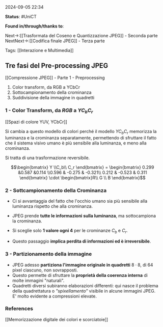2024-09-05 22:34

<b>Status</b>: #UniCT

<b>Found in/through/thanks to</b>: 

Next->:[[Trasformata del Coseno e Quantizzazione JPEG]] - Seconda parte
NextNext->:[[Codifica finale JPEG]] - Terza parte

Tags: [[Interazione e Multimedia]]

## Tre fasi del Pre-processing JPEG

[[Compressione JPEG]] - Parte 1 - Preprocessing
1. Color transform, da RGB a YCbCr
2. Sottocampionamento della crominanza
3. Suddivisione della immagine in quadretti

### 1 - Color Transform, da $RGB$ a $YC_bC_r$

[[Spazi di colore YUV, YCbCr]]

Si cambia a questo modello di colori perché il modello $YC_bC_r$ memorizza la luminanza e la crominanza separatamente, permettendo di sfruttare il fatto che il sistema visivo umano è più sensibile alla luminanza, e meno alla crominanza.  

Si tratta di una trasformazione reversibile. 

$$\begin{bmatrix} Y \\C_b\\ C_r \end{bmatrix} = \begin{bmatrix} 0.299 &0.587 &0.114 \\0.596 & -0.275 & -0.321\\ 0.212 & -0.523 & 0.311 \end{bmatrix} \cdot \begin{bmatrix}R\\ G \\ B \end{bmatrix}$$
### 2 - Sottcampionamento della Crominanza

* Ci si avvantaggia del fatto che l'occhio umano sia più sensibile alla luminanza rispetto che alla crominanza. 

* JPEG prende **tutte le informazioni sulla luminanza**, ma sottocampiona la crominanza.

* Si sceglie solo **1 valore ogni 4** per le crominanze $C_b$ e $C_r$. 

* Questo passaggio **implica perdita di informazioni ed è irreversibile**.

### 3 - Partizionamento della immagine

* JPEG adesso **partiziona l'immagine originale in quadretti** $8 \cdot 8$, di $64$ pixel ciascuno, non sovrapposti.
* Questo permette di sfruttare la **proprietà della coerenza interna** di molte immagini "naturali".
* Quadretti diversi subiranno elaborazioni differenti: qui nasce il problema della quadrettatura o *"spixellamento"* visibile in alcune immagini JPEG. E' molto evidente a compressioni elevate.  


### References

[[Memorizzazione digitale dei colori e scorciatoie]]



